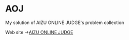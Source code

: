 # AOJ
My solution of AIZU ONLINE JUDGE's problem collection

Web site ->[AIZU ONLINE JUDGE](http://judge.u-aizu.ac.jp/onlinejudge/index.jsp)
